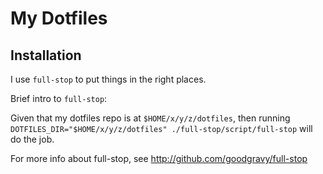 # My Dotfiles

## Installation

I use `full-stop` to put things in the right places.

Brief intro to `full-stop`:

Given that my dotfiles repo is at `$HOME/x/y/z/dotfiles`, then running `DOTFILES_DIR="$HOME/x/y/z/dotfiles" ./full-stop/script/full-stop` will do the job.

For more info about full-stop, see http://github.com/goodgravy/full-stop

